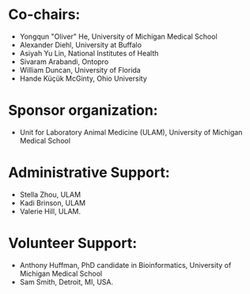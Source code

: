 # Co-chairs: 
- Yongqun "Oliver" He, University of Michigan Medical School
- Alexander Diehl, University at Buffalo
- Asiyah Yu Lin, National Institutes of Health
- Sivaram Arabandi, Ontopro
- William Duncan, University of Florida
- Hande Küçük McGinty, Ohio University

# Sponsor organization:  
- Unit for Laboratory Animal Medicine (ULAM), University of Michigan Medical School

# Administrative Support:  
- Stella Zhou, ULAM
- Kadi Brinson, ULAM
- Valerie Hill, ULAM. 

# Volunteer Support:  
- Anthony Huffman, PhD candidate in Bioinformatics, University of Michigan Medical School 
- Sam Smith, Detroit, MI, USA. 

